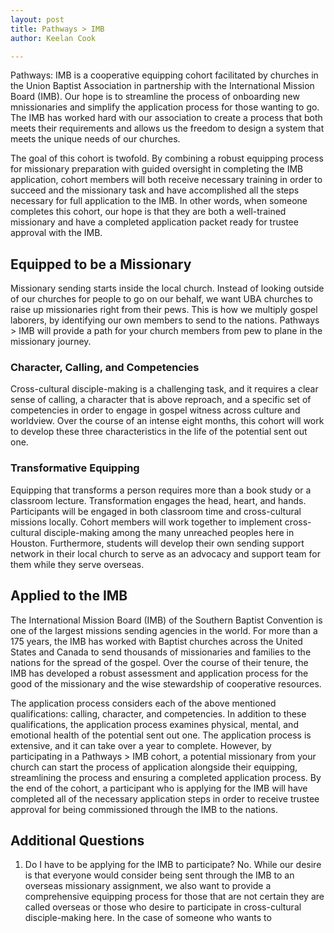 ```yaml
---
layout: post
title: Pathways > IMB
author: Keelan Cook

---
```


Pathways: IMB is a cooperative equipping cohort facilitated by churches in the Union Baptist Association in partnership with the International Mission Board (IMB).  Our hope is to streamline the process of onboarding new mnissionaries and simplify the application process for those wanting to go. The IMB has worked hard with our association to create a process that both meets their requirements and allows us the freedom to design a system that meets the unique needs of our churches.

The goal of this cohort is twofold. By combining a robust equipping process for missionary preparation with guided oversight in completing the IMB application, cohort members will both receive necessary training in order to succeed and the missionary task and have accomplished all the steps necessary for full application to the IMB. In other words, when someone completes this cohort, our hope is that they are both a well-trained missionary and have a completed application packet ready for trustee approval with the IMB.


## Equipped to be a Missionary

Missionary sending starts inside the local church. Instead of looking outside of our churches for people to go on our behalf, we want UBA churches to raise up missionaries right from their pews. This is how we multiply gospel laborers, by identifying our own members to send to the nations. Pathways > IMB will provide a path for your church members from pew to plane in the missionary journey. 

### Character, Calling, and Competencies
Cross-cultural disciple-making is a challenging task, and it requires a clear sense of calling, a character that is above reproach, and a specific set of competencies in order to engage in gospel witness across culture and worldview. Over the course of an intense eight months, this cohort will work to develop these three characteristics in the life of the potential sent out one.

### Transformative Equipping
Equipping that transforms a person requires more than a book study or a classroom lecture. Transformation engages the head, heart, and hands. Participants will be engaged in both classroom time and cross-cultural missions locally. Cohort members will work together to implement cross-cultural disciple-making among the many unreached peoples here in Houston. Furthermore, students will develop their own sending support network in their local church to serve as an advocacy and support team for them while they serve overseas. 

## Applied to the IMB
The International Mission Board (IMB) of the Southern Baptist Convention is one of the largest missions sending agencies in the world. For more than a 175 years, the IMB has worked with Baptist churches across the United States and Canada to send thousands of missionaries and families to the nations for the spread of the gospel. Over the course of their tenure, the IMB has developed a robust assessment and application process for the good of the missionary and the wise stewardship of cooperative resources. 

The application process considers each of the above mentioned qualifications: calling, character, and competencies. In addition to these qualifications, the application process examines physical, mental, and emotional health of the potential sent out one. The application process is extensive, and it can take over a year to complete. However, by participating in a Pathways > IMB cohort, a potential missionary from your church can start the process of application alongside their equipping, streamlining the process and ensuring a completed application process. By the end of the cohort, a participant who is applying for the IMB will have completed all of the necessary application steps in order to receive trustee approval for being commissioned through the IMB to the nations.

## Additional Questions

1. Do I have to be applying for the IMB to participate?
	No. While our desire is that everyone would consider being sent through
	the IMB to an overseas missionary assignment, we also want to provide a
	comprehensive equipping process for those that are not certain they are
	called overseas or those who desire to participate in cross-cultural
	disciple-making here. In the case of someone who wants to 
<!--stackedit_data:
eyJoaXN0b3J5IjpbLTU2NzIxOTkyNywtMjExMzg5MzI0NywxMj
EyNTYzMTYxLC0yMDI3OTExMTk1LC0yMDE1NTg1MDUzLC0xNTcw
MDA0OTU5LDIwMjYxMzExOSw1NDIyNjg5MywxNjgwNDEyMzQxXX
0=
-->